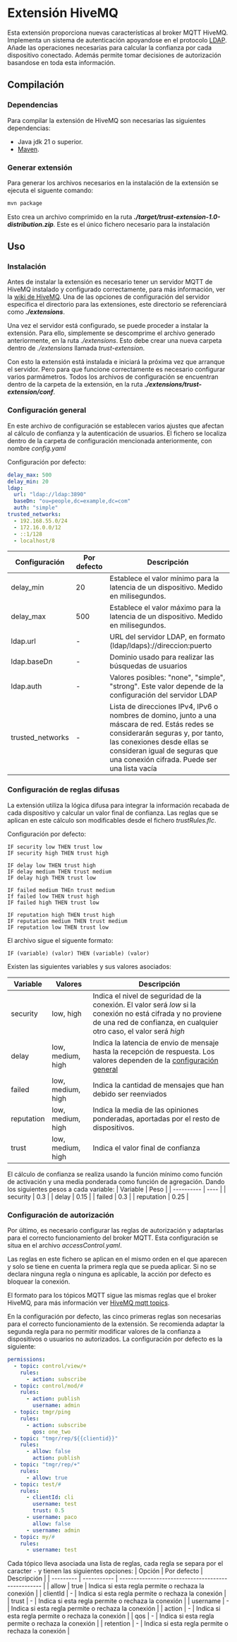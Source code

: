 # Extensión HiveMQ
Esta extensión proporciona nuevas características al broker MQTT HiveMQ. Implementa un sistema de autenticación apoyandose en el protocolo [LDAP](https://es.wikipedia.org/wiki/Protocolo_ligero_de_acceso_a_directorios). Añade las operaciones necesarias para calcular la confianza por cada dispositivo conectado. Además permite tomar decisiones de autorización basandose en toda esta información.

## Compilación

### Dependencias
Para compilar la extensión de HiveMQ son necesarias las siguientes dependencias:
- Java jdk 21 o superior.
- [Maven](https://maven.apache.org/install.html).

### Generar extensión
Para generar los archivos necesarios en la instalación de la extensión se ejecuta el siguente comando:

```bash
mvn package
```
Esto crea un archivo comprimido en la ruta ***./target/trust-extension-1.0-distribution.zip***. Este es el único fichero necesario para la instalación


## Uso

### Instalación
Antes de instalar la extensión es necesario tener un servidor MQTT de HiveMQ instalado y configurado correctamente, para más información, ver la [wiki de HiveMQ](https://github.com/hivemq/hivemq-community-edition/wiki). Una de las opciones de configuración del servidor especifica el directorio para las extensiones, este directorio se referenciará como ***./extensions***.

Una vez el servidor está configurado, se puede proceder a instalar la extensión. Para ello, simplemente se descomprime el archivo generado anteriormente, en la ruta *./extensions*. Esto debe crear una nueva carpeta dentro de *./extensions* llamada *trust-extension*.

Con esto la extensión está instalada e iniciará la próxima vez que arranque el servidor. Pero para que funcione correctamente es necesario configurar varios parmámetros. Todos los archivos de configuración se encuentran dentro de la carpeta de la extensión, en la ruta ***./extensions/trust-extension/conf***.

### Configuración general
En este archivo de configuración se establecen varios ajustes que afectan al cálculo de confianza y la autenticación de usuarios. El fichero se localiza dentro de la carpeta de configuración mencionada anteriormente, con nombre *config.yaml* 

Configuración por defecto:
```yaml
delay_max: 500
delay_min: 20
ldap:
  url: "ldap://ldap:3890"
  baseDn: "ou=people,dc=example,dc=com"
  auth: "simple"
trusted_networks:
  - 192.168.55.0/24
  - 172.16.0.0/12
  - ::1/128
  - localhost/8
```
| Configuración    | Por defecto | Descripción                                                                                                                                                                                                                                      |
| ---------------- | ----------- | ------------------------------------------------------------------------------------------------------------------------------------------------------------------------------------------------------------------------------------------------ |
| delay_min        | 20          | Establece el valor mínimo para la latencia de un dispositivo. Medido en milisegundos.                                                                                                                                                            |
| delay_max        | 500         | Establece el valor máximo para la latencia de un dispositivo. Medido en milisegundos.                                                                                                                                                            |
| ldap.url         | -           | URL del servidor LDAP, en formato (ldap/ldaps)://direccion:puerto                                                                                                                                                                                |
| ldap.baseDn      | -           | Dominio usado para realizar las búsquedas de usuarios                                                                                                                                                                                            |
| ldap.auth        | -           | Valores posibles: "none", "simple", "strong". Este valor depende de la configuración del servidor LDAP                                                                                                                                           |
| trusted_networks | -           | Lista de direcciones IPv4, IPv6 o nombres de domino, junto a una máscara de red. Estás redes se considerarán seguras y, por tanto, las conexiones desde ellas se consideran igual de seguras que una conexión cifrada. Puede ser una lista vacía |


### Configuración de reglas difusas
La extensión utiliza la lógica difusa para integrar la información recabada de cada dispositivo y calcular un valor final de confianza. Las reglas que se aplican en este cálculo son modificables desde el fichero *trustRules.flc*.

Configuración por defecto:
```
IF security low THEN trust low
IF security high THEN trust high

IF delay low THEN trust high
IF delay medium THEN trust medium
IF delay high THEN trust low

IF failed medium THEn trust medium
If failed low THEN trust high
IF failed high THEN trust low

IF reputation high THEN trust high
IF reputation medium THEN trust medium
IF reputation low THEN trust low
```
El archivo sigue el siguente formato:
```
IF (variable) (valor) THEN (variable) (valor)
```
Existen las siguientes variables y sus valores asociados:

| Variable   | Valores           | Descripción                                                                                                                                                                         |
| ---------- | ----------------- | ----------------------------------------------------------------------------------------------------------------------------------------------------------------------------------- |
| security   | low, high         | Indica el nivel de seguridad de la conexión. El valor será *low* si la conexión no está cifrada y no proviene de una red de confianza, en cualquier otro caso, el valor será *high* |
| delay      | low, medium, high | Indica la latencia de envio de mensaje hasta la recepción de respuesta. Los valores dependen de la [configuración general](#configuración-general)                                  |
| failed     | low, medium, high | Indica la cantidad de mensajes que han debido ser reenviados                                                                                                                        |
| reputation | low, medium, high | Indica la media de las opiniones ponderadas, aportadas por el resto de dispositivos.                                                                                                |
| trust      | low, medium, high | Indica el valor final de confianza                                                                                                                                                  |

El cálculo de confianza se realiza usando la función mínimo como función de activación y una media ponderada como función de agregación. Dando los siguientes pesos a cada variable:
| Variable   | Peso |
| ---------- | ---- |
| security   | 0.3  |
| delay      | 0.15 |
| failed     | 0.3  |
| reputation | 0.25 |

### Configuración de autorización 
Por último, es necesario configurar las reglas de autorización y adaptarlas para el correcto funcionamiento del broker MQTT. Esta configuración se situa en el archivo *accessControl.yaml*.

Las reglas en este fichero se aplican en el mismo orden en el que aparecen y solo se tiene en cuenta la primera regla que se pueda aplicar. Si no se declara ninguna regla o ninguna es aplicable, la acción por defecto es bloquear la conexión.

El formato para los tópicos MQTT sigue las mismas reglas que el broker HiveMQ, para más información ver [HiveMQ mqtt topics](https://www.hivemq.com/blog/mqtt-essentials-part-5-mqtt-topics-best-practices/).

En la configuración por defecto, las cinco primeras reglas son necesarias para el correcto funcionamiento de la extensión. Se recomienda adaptar la segunda regla para no permitir modificar valores de la confianza a dispositivos o usuarios no autorizados. La configuración por defecto es la siguiente:
```yaml
permissions:
  - topic: control/view/+
    rules:
      - action: subscribe
  - topic: control/mod/#
    rules:
      - action: publish
        username: admin
  - topic: tmgr/ping
    rules:
      - action: subscribe
        qos: one_two
  - topic: "tmgr/rep/${{clientid}}"
    rules:
      - allow: false
        action: publish
  - topic: "tmgr/rep/+"
    rules:
      - allow: true
  - topic: test/#
    rules:
      - clientId: cli
        username: test
        trust: 0.5
      - username: paco
        allow: false
      - username: admin
  - topic: my/#
    rules:
      - username: test
```
Cada tópico lleva asociada una lista de reglas, cada regla se separa por el caracter `-` y tienen las siguientes opciones:
| Opción    | Por defecto | Descripción                                        |
| --------- | ----------- | -------------------------------------------------- |
| allow     | true        | Indica si esta regla permite o rechaza la conexión |
| clientId  | -           | Indica si esta regla permite o rechaza la conexión |
| trust     | -           | Indica si esta regla permite o rechaza la conexión |
| username  | -           | Indica si esta regla permite o rechaza la conexión |
| action    | -           | Indica si esta regla permite o rechaza la conexión |
| qos       | -           | Indica si esta regla permite o rechaza la conexión |
| retention | -           | Indica si esta regla permite o rechaza la conexión |
